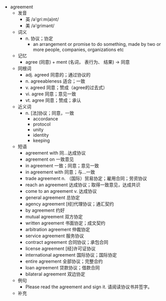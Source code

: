 - agreement
  - 发音
    - 英 /ə'griːm(ə)nt/
    - 美 /ə'grimənt/
  - 词义
    - n. 协议；协定
      - an arrangement or promise to do something, made by two or more people, companies, organizations etc
  - 记忆
    - agree (同意) + ment (名词， 表行为、 结果) → 同意
  - 同根词
    - adj. agreed 同意的；通过协议的
    - n. agreeableness 适合；一致
    - v. agreed 同意；赞成（agree的过去式）
    - vi. agree 同意；意见一致
    - vt. agree 同意；赞成；承认
  - 近义词
    - n. [法]协议；同意，一致
      - accordance
      - protocol
      - unity
      - identity
      - keeping
  - 短语
    - agreement with 同…达成协议
    - agreement on 一致意见
    - in agreement 一致；同意；意见一致
    - in agreement with 同意；与…一致
    - trade agreement n. （国际）贸易协定；雇用合同；劳资协议
    - reach an agreement 达成协议；取得一致意见，达成共识
    - come to an agreement v. 达成协议
    - general agreement 总协定
    - agency agreement [经]代理协议；通汇契约
    - by agreement 约好
    - mutual agreement 双方协定
    - written agreement 书面协定；成文契约
    - arbitration agreement 仲裁协定
    - service agreement 服务协议
    - contract agreement 合同协议；承包合同
    - license agreement [经]许可证协议
    - international agreement 国际协议；国际协定
    - entire agreement 全部协议；完整合约
    - loan agreement 贷款协议；借款合同
    - bilateral agreement 双边协定
  - 例句
    - Please read the agreement and sign it. 请阅读协议书并签字。
  - 补充